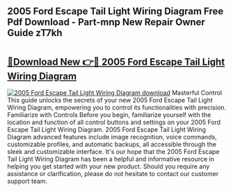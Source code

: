 ## 2005 Ford Escape Tail Light Wiring Diagram Free Pdf Download - Part-mnp New Repair Owner Guide zT7kh

# <h2><a href="http://dfs3vgm.blite.top/?on=2005+Ford+Escape+Tail+Light+Wiring+Diagram">🔗Download New 👉🔴 2005 Ford Escape Tail Light Wiring Diagram</a></h2>

[![2005 Ford Escape Tail Light Wiring Diagram download](https://i.imgur.com/lujVjoI.png)](http://dfs3vgm.blite.top/?on=2005+Ford+Escape+Tail+Light+Wiring+Diagram)
Masterful Control This guide unlocks the secrets of your new 2005 Ford Escape Tail Light Wiring Diagram, empowering you to control its functionalities with precision. Familiarize with Controls Before you begin, familiarize yourself with the location and function of all control buttons and settings on your 2005 Ford Escape Tail Light Wiring Diagram. 2005 Ford Escape Tail Light Wiring Diagram advanced features include image recognition, voice commands, customizable profiles, and automatic backups, all accessible through the sleek and customizable interface. It's our hope that the 2005 Ford Escape Tail Light Wiring Diagram has been a helpful and informative resource in helping you get started with your new product. Should you require any assistance or clarification, please do not hesitate to contact our customer support team.
